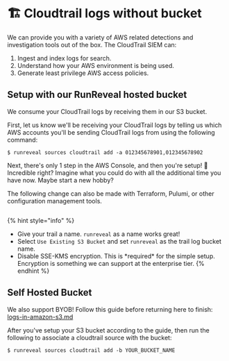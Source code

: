 # 🏗 Cloudtrail logs without bucket

We can provide you with a variety of AWS related detections and investigation tools out of the box. The CloudTrail SIEM can:

1. Ingest and index logs for search.
2. Understand how your AWS environment is being used.&#x20;
3. Generate least privilege AWS access policies.

## Setup with our RunReveal hosted bucket

We consume your CloudTrail logs by receiving them in our S3 bucket.

First, let us know we'll be receiving your CloudTrail logs by telling us which AWS accounts you'll be sending CloudTrail logs from using the following command:

```
$ runreveal sources cloudtrail add -a 012345678901,012345678902
```

Next, there's only 1 step in the AWS Console, and then you're setup! 🎉 Incredible right?  Imagine what you could do with all the additional time you have now.  Maybe start a new hobby?

The following change can also be made with Terraform, Pulumi, or other configuration management tools.

<figure><img src="../../.gitbook/assets/image (7).png" alt=""><figcaption></figcaption></figure>

{% hint style="info" %}
* Give your trail a name. `runreveal` as a name works great!
* Select `Use Existing S3 Bucket` and set `runreveal` as the trail log bucket name.
* Disable SSE-KMS encryption. This is \*required\* for the simple setup.  Encryption is something we can support at the enterprise tier.
{% endhint %}

## Self Hosted Bucket

We also support BYOB!  Follow this guide before returning here to finish: [logs-in-amazon-s3.md](logs-in-amazon-s3.md "mention")

After you've setup your S3 bucket according to the guide, then run the following to associate a cloudtrail source with the bucket:

```
$ runreveal sources cloudtrail add -b YOUR_BUCKET_NAME
```
